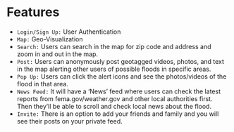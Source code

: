 # Features

  * `Login/Sign Up:` User Authentication
  * `Map:` Geo-Visualization 
  * `Search:` Users can search in the map for zip code and address and zoom in and out in the map.
  * `Post:` Users can anonymously post geotagged videos, photos, and text in the map alerting other users of possible floods in specific areas.
  * `Pop Up:` Users can click the alert icons and see the photos/videos of the flood in that area.
  * `News Feed:` It will have a ‘News’ feed where users can check the latest reports from fema.gov/weather.gov and other local authorities first. Then they’ll be able to scroll and check local news about the flood.
  * `Invite:` There is an option to add your friends and family and you will see their posts on your private feed.
